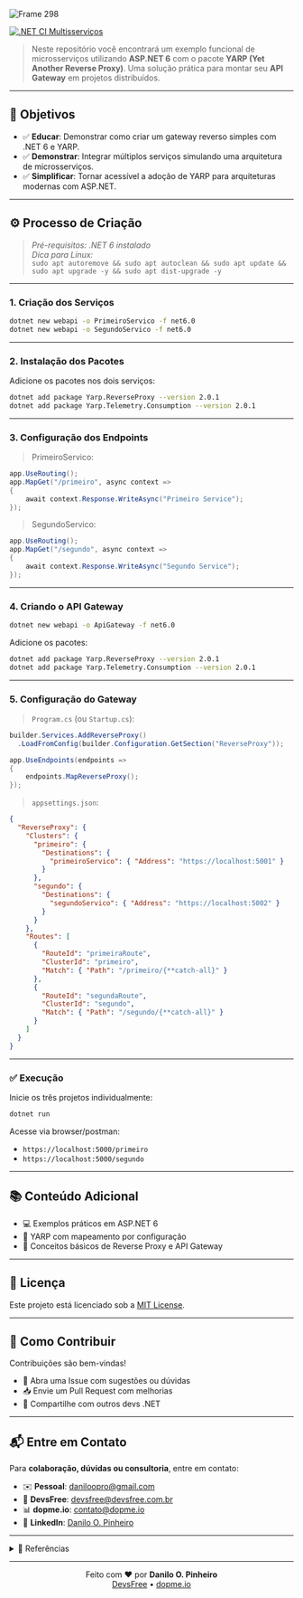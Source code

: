 ![Frame 298](https://github.com/daniloopinheiro/AspNetv6YarpMicrosServices/assets/64677271/889e8353-3b6c-4df0-84bf-34d0a4ec4ded)

[![.NET CI Multisserviços](https://github.com/daniloopinheiro/YarpNet/actions/workflows/dotnet.yml/badge.svg)](https://github.com/daniloopinheiro/YarpNet/actions/workflows/dotnet.yml)

> Neste repositório você encontrará um exemplo funcional de microsserviços utilizando **ASP.NET 6** com o pacote **YARP (Yet Another Reverse Proxy)**. Uma solução prática para montar seu **API Gateway** em projetos distribuídos.

---

## 🎯 Objetivos

- ✅ **Educar**: Demonstrar como criar um gateway reverso simples com .NET 6 e YARP.
- ✅ **Demonstrar**: Integrar múltiplos serviços simulando uma arquitetura de microsserviços.
- ✅ **Simplificar**: Tornar acessível a adoção de YARP para arquiteturas modernas com ASP.NET.

---

## ⚙️ Processo de Criação

> _Pré-requisitos: .NET 6 instalado_  
> _Dica para Linux:_  
> `sudo apt autoremove && sudo apt autoclean && sudo apt update && sudo apt upgrade -y && sudo apt dist-upgrade -y`

---

### 1. Criação dos Serviços

```bash
dotnet new webapi -o PrimeiroServico -f net6.0
dotnet new webapi -o SegundoServico -f net6.0
````

---

### 2. Instalação dos Pacotes

Adicione os pacotes nos dois serviços:

```bash
dotnet add package Yarp.ReverseProxy --version 2.0.1
dotnet add package Yarp.Telemetry.Consumption --version 2.0.1
```

---

### 3. Configuração dos Endpoints

> PrimeiroServico:

```csharp
app.UseRouting();
app.MapGet("/primeiro", async context =>
{
    await context.Response.WriteAsync("Primeiro Service");
});
```

> SegundoServico:

```csharp
app.UseRouting();
app.MapGet("/segundo", async context =>
{
    await context.Response.WriteAsync("Segundo Service");
});
```

---

### 4. Criando o API Gateway

```bash
dotnet new webapi -o ApiGateway -f net6.0
```

Adicione os pacotes:

```bash
dotnet add package Yarp.ReverseProxy --version 2.0.1
dotnet add package Yarp.Telemetry.Consumption --version 2.0.1
```

---

### 5. Configuração do Gateway

> `Program.cs` (ou `Startup.cs`):

```csharp
builder.Services.AddReverseProxy()
  .LoadFromConfig(builder.Configuration.GetSection("ReverseProxy"));

app.UseEndpoints(endpoints =>
{
    endpoints.MapReverseProxy();
});
```

> `appsettings.json`:

```json
{
  "ReverseProxy": {
    "Clusters": {
      "primeiro": {
        "Destinations": {
          "primeiroServico": { "Address": "https://localhost:5001" }
        }
      },
      "segundo": {
        "Destinations": {
          "segundoServico": { "Address": "https://localhost:5002" }
        }
      }
    },
    "Routes": [
      {
        "RouteId": "primeiraRoute",
        "ClusterId": "primeiro",
        "Match": { "Path": "/primeiro/{**catch-all}" }
      },
      {
        "RouteId": "segundaRoute",
        "ClusterId": "segundo",
        "Match": { "Path": "/segundo/{**catch-all}" }
      }
    ]
  }
}
```

---

### ✅ Execução

Inicie os três projetos individualmente:

```bash
dotnet run
```

Acesse via browser/postman:

* `https://localhost:5000/primeiro`
* `https://localhost:5000/segundo`

---

## 📚 Conteúdo Adicional

* 💻 Exemplos práticos em ASP.NET 6
* 🎯 YARP com mapeamento por configuração
* 🔁 Conceitos básicos de Reverse Proxy e API Gateway

---

## 📄 Licença

Este projeto está licenciado sob a [MIT License](LICENSE).

---

## 🤝 Como Contribuir

Contribuições são bem-vindas!

* 🔧 Abra uma Issue com sugestões ou dúvidas
* 📥 Envie um Pull Request com melhorias
* 💬 Compartilhe com outros devs .NET

---

## 📬 Entre em Contato

Para **colaboração, dúvidas ou consultoria**, entre em contato:

* ✉️ **Pessoal**: [daniloopro@gmail.com](mailto:daniloopro@gmail.com)
* 🏢 **DevsFree**: [devsfree@devsfree.com.br](mailto:devsfree@devsfree.com.br)
* 📊 **dopme.io**: [contato@dopme.io](mailto:contato@dopme.io)
* 💼 **LinkedIn**: [Danilo O. Pinheiro](https://www.linkedin.com/in/daniloopinheiro)

---

<details>
<summary>📖 Referências</summary>

* [Código Fonte do Projeto](https://github.com/daniloopinheiro/AspNetv6YarpMicrosServices)
* [Template WebAPI Microsoft Docs](https://learn.microsoft.com/en-us/dotnet/core/tutorials/cli-templates-create-project-template)
* [dotnet add package](https://learn.microsoft.com/pt-br/dotnet/core/tools/dotnet-add-package)
* [YARP Documentation](https://microsoft.github.io/reverse-proxy/index.html)
* [NuGet YARP](https://www.nuget.org/packages/Yarp.ReverseProxy)
* [NuGet Telemetry Consumption](https://www.nuget.org/packages/Yarp.Telemetry.Consumption)

</details>

---

<p align="center"> Feito com ❤️ por <strong>Danilo O. Pinheiro</strong><br/> <a href="https://devsfree.com.br" target="_blank">DevsFree</a> • <a href="https://dopme.io" target="_blank">dopme.io</a> </p>
